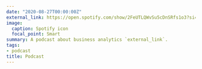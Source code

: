 ```yaml
---
date: "2020-08-27T00:00:00Z"
external_link: https://open.spotify.com/show/2FeUTLQWvSu5cDnSRfs1o3?si=6V-5Ea0tTx-Z2oAYIpSKGg
image:
  caption: Spotify icon
  focal_point: Smart
summary: A podcast about business analytics `external_link`.
tags:
- podcast
title: Podcast
---
```

